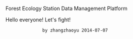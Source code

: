 

Forest Ecology Station Data Management Platform


Hello everyone! Let's fight!
  
                  by zhangzhaoyu 2014-07-07
